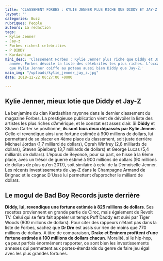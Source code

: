 ```yaml
---
title: 'CLASSEMENT FORBES : KYLIE JENNER PLUS RICHE QUE DIDDY ET JAY-Z'
layout: ''
categories: Buzz
rubriques: People
auteurs: La redaction
tags:
- Kylie Jenner
- Jay-z
- Forbes richest celebrities
- P DIDDY
- Kardashian
mini_desc: 'Classement Forbes : Kylie Jenner plus riche que Diddy et Jay-Z Comme chaque
  année, Forbes dévoile la liste des célébrités les plus riches. L’occasion de s’apercevoir
  que Kylie Jenner coiffe au poteau aussi bien Diddy que Jay-Z.'
main_img: "/uploads/kylie_jenner_jay_z.jpg"
date: 2018-12-22 00:27:00 +0000

---
```

## Kylie Jenner, mieux lotie que Diddy et Jay-Z

La benjamine du clan Kardashian rayonne dans le dernier classement du magazine Forbes. La prestigieuse publication vient de dévoiler la liste des artistes les plus riches d’Amérique, et le constat est assez clair. Si **Diddy** et Shawn Carter se positionne, **ils sont tous deux dépassés par Kylie Jenner**. Celle-ci revendique ainsi une fortune estimée à 900 millions de dollars, lui permettant de se placer en 4ème place du classement, soit juste derrière Michael Jordan (1,7 milliard de dollars), Oprah Winfrey (2,8 milliards de dollars), Steven Spielberg (3,7 milliards de dollars) et George Lucas (5,4 milliards de dollars). L’époux de Beyoncé, pour sa part, se hisse à la 6ème place, avec un trésor de guerre estimé à 900 millions de dollars (90 millions de dollars de plus qu’en 2017), soit similaire à celui de la Demoiselle Jenner. Les récents investissements de Jay-Z dans le Champagne Armand de Brignac et le cognac D'Ussé lui permettent d’approcher le milliard de dollars. 

## Le mogul de Bad Boy Records juste derrière 

**Diddy, lui, revendique une fortune estimée à 825 millions de dollars**. Ses recettes proviennent en grande partie de Ciroc, mais également de Revolt TV. Celui qui se fera fait appeler un temps Puff Daddy est suivi par Tiger Woods (800 millions de dollars). Pour citer des rappeurs n’étant pas dans la liste de Forbes, sachez que **Dr Dre** est assis sur rien de moins que 770 millions de dollars. A titre de comparaison, **Drake et Eminem profitent d’une fortune estimée à 100 millions de dollars chacun**. Moralité, si le hip-hop, ça peut parfois énormément rapporter, ce sont bien les investissements annexes qui permettent aux portes-étendards du genre de faire jeu égal avec les plus grandes fortunes.